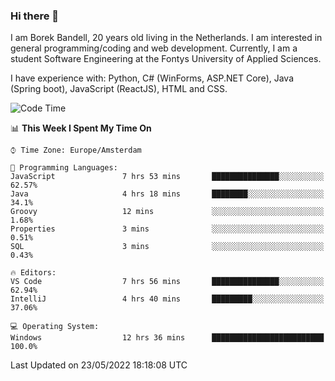 ### Hi there 👋

I am Borek Bandell, 20 years old living in the Netherlands. I am interested in general programming/coding and web development. Currently, I am a student Software Engineering at the Fontys University of Applied Sciences.

I have experience with: Python, C# (WinForms, ASP.NET Core), Java (Spring boot), JavaScript (ReactJS), HTML and CSS.

<!--START_SECTION:waka-->
![Code Time](http://img.shields.io/badge/Code%20Time-146%20hrs%2023%20mins-blue)

📊 **This Week I Spent My Time On** 

```text
⌚︎ Time Zone: Europe/Amsterdam

💬 Programming Languages: 
JavaScript               7 hrs 53 mins       ███████████████░░░░░░░░░░   62.57% 
Java                     4 hrs 18 mins       ████████░░░░░░░░░░░░░░░░░   34.1% 
Groovy                   12 mins             ░░░░░░░░░░░░░░░░░░░░░░░░░   1.68% 
Properties               3 mins              ░░░░░░░░░░░░░░░░░░░░░░░░░   0.51% 
SQL                      3 mins              ░░░░░░░░░░░░░░░░░░░░░░░░░   0.43%

🔥 Editors: 
VS Code                  7 hrs 56 mins       ███████████████░░░░░░░░░░   62.94% 
IntelliJ                 4 hrs 40 mins       █████████░░░░░░░░░░░░░░░░   37.06%

💻 Operating System: 
Windows                  12 hrs 36 mins      █████████████████████████   100.0%

```


 Last Updated on 23/05/2022 18:18:08 UTC
<!--END_SECTION:waka-->

<!--**tcBorek2002/tcBorek2002** is a ✨ _special_ ✨ repository because its `README.md` (this file) appears on your GitHub profile.

Here are some ideas to get you started:

- 🔭 I’m currently working on ...
- 🌱 I’m currently learning ...
- 👯 I’m looking to collaborate on ...
- 🤔 I’m looking for help with ...
- 💬 Ask me about ...
- 📫 How to reach me: ...
- 😄 Pronouns: ...
- ⚡ Fun fact: ...
-->
